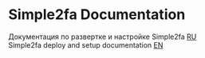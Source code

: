 # Simple2fa Documentation

Документация по развертке и настройке Simple2fa [RU](RU/deploy.md)\
Simple2fa deploy and setup documentation [EN](EN/deploy.md)

